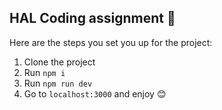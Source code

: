 ## HAL Coding assignment 🎉

Here are the steps you set you up for the project:
1. Clone the project
2. Run `npm i`
3. Run `npm run dev`
4. Go to `localhost:3000` and enjoy 😊
